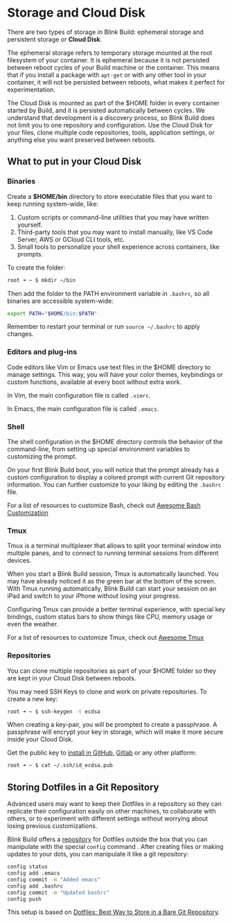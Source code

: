 # Storage and Cloud Disk

There are two types of storage in Blink Build: ephemeral storage and persistent storage or **Cloud Disk**.

The ephemeral storage refers to temporary storage mounted at the root filesystem of your container. It is ephemeral because it is not persisted between reboot cycles of your Build machine or the container. This means that if you install a package with `apt-get` or with any other tool in your container, it will not be persisted between reboots, what makes it perfect for experimentation.

The Cloud Disk is mounted as part of the $HOME folder in every container started by Build, and it is persisted automatically between cycles. We understand that development is a discovery process, so Blink Build does not limit you to one repository and configuration. Use the Cloud Disk for your files, clone multiple code repositories, tools, application settings, or anything else you want preserved between reboots.

## What to put in your Cloud Disk

### **Binaries**
Create a **$HOME/bin** directory to store executable files that you want to keep running system-wide, like:
1. Custom scripts or command-line utilities that you may have written yourself.
2. Third-party tools that you may want to install manually, like VS Code Server, AWS or GCloud CLI tools, etc.
3. Small tools to personalize your shell experience across containers, like prompts.

To create the folder:
```bash
root ➜ ~ $ mkdir ~/bin
```
Then add the folder to the PATH environment variable in `.bashrc`, so all binaries are accessible system-wide:
```bash
export PATH="$HOME/bin:$PATH"
```
Remember to restart your terminal or run `source ~/.bashrc` to apply changes.

### **Editors and plug-ins**
Code editors like Vim or Emacs use text files in the $HOME directory to manage settings. This way, you will have your color themes, keybindings or custom functions, available at every boot without extra work.

In Vim, the main configuration file is called `.vimrc`.

In Emacs, the main configuration file is called `.emacs`.

### **Shell**
The shell configuration in the $HOME directory controls the behavior of the command-line, from setting up special environment variables to customizing the prompt.

On your first Blink Build boot, you will notice that the prompt already has a custom configuration to display a colored prompt with current Git repository information. You can further customize to your liking by editing the `.bashrc` file.

For a list of resources to customize Bash, check out [Awesome Bash Customization](https://github.com/awesome-lists/awesome-bash#customization)

### **Tmux**
Tmux is a terminal multiplexer that allows to split your terminal window into multiple panes, and to connect to running terminal sessions from different devices.

When you start a Blink Build session, Tmux is automatically launched. You may have already noticed it as the green bar at the bottom of the screen. With Tmux running automatically, Blink Build can start your session on an iPad and switch to your iPhone without losing your progress.

Configuring Tmux can provide a better terminal experience, with special key bindings, custom status bars to show things like CPU, memory usage or even the weather.

For a list of resources to customize Tmux, check out [Awesome Tmux](https://github.com/rothgar/awesome-tmux)

### **Repositories**
You can clone multiple repositories as part of your $HOME folder so they are kept in your Cloud Disk between reboots.

You may need SSH Keys to clone and work on private repositories. To create a new key:

```bash
root ➜ ~ $ ssh-keygen -t ecdsa
```

When creating a key-pair, you will be prompted to create a passphrase. A passphrase will encrypt your key in storage, which will make it more secure inside your Cloud Disk.

Get the public key to [install in GitHub](https://docs.github.com/en/authentication/connecting-to-github-with-ssh/adding-a-new-ssh-key-to-your-github-account), [Gitlab](https://docs.gitlab.com/ee/user/ssh.html) or any other platform:
```bash
root ➜ ~ $ cat ~/.ssh/id_ecdsa.pub
```

## Storing Dotfiles in a Git Repository

Advanced users may want to keep their Dotfiles in a repository so they can replicate their configuration easily on other machines, to collaborate with others, or to experiment with different settings without worrying about losing previous customizations.

Blink Build offers a [repository](https://github.com/blinksh/build-dotfiles) for Dotfiles outside the box that you can manipulate with the special `config` command . After creating files or making updates to your dots, you can manipulate it like a git repository:
```bash
config status
config add .emacs
config commit -m "Added emacs"
config add .bashrc
config commit -m "Updated bashrc"
config push
```

This setup is based on [Dotfiles: Best Way to Store in a Bare Git Repository](https://www.atlassian.com/git/tutorials/dotfiles).
